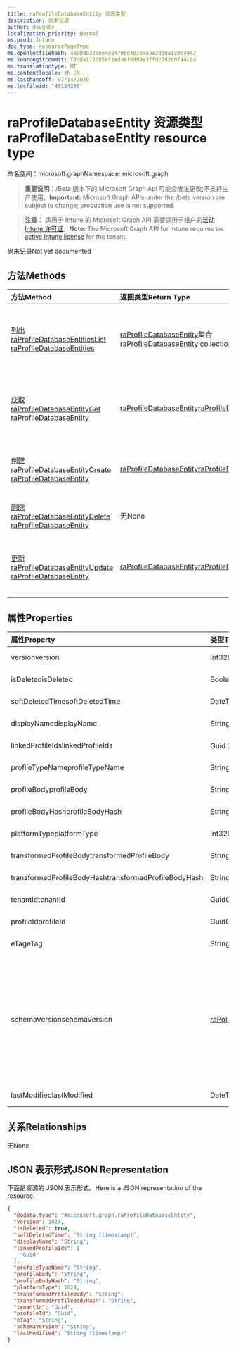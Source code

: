 ```yaml
---
title: raProfileDatabaseEntity 资源类型
description: 尚未记录
author: dougeby
localization_priority: Normal
ms.prod: Intune
doc_type: resourcePageType
ms.openlocfilehash: 4a90d03258e4e84706d4828aaae2d10a1c064942
ms.sourcegitcommit: f3dda172d95ef1eda8f6dd9e3ffdc7d3c0744c0a
ms.translationtype: MT
ms.contentlocale: zh-CN
ms.lasthandoff: 07/14/2020
ms.locfileid: "45124260"
---
```

# <a name="raprofiledatabaseentity-resource-type"></a><span data-ttu-id="a5a6b-103">raProfileDatabaseEntity 资源类型</span><span class="sxs-lookup"><span data-stu-id="a5a6b-103">raProfileDatabaseEntity resource type</span></span>

<span data-ttu-id="a5a6b-104">命名空间：microsoft.graph</span><span class="sxs-lookup"><span data-stu-id="a5a6b-104">Namespace: microsoft.graph</span></span>

> <span data-ttu-id="a5a6b-105">**重要说明：**/Beta 版本下的 Microsoft Graph Api 可能会发生更改;不支持生产使用。</span><span class="sxs-lookup"><span data-stu-id="a5a6b-105">**Important:** Microsoft Graph APIs under the /beta version are subject to change; production use is not supported.</span></span>

> <span data-ttu-id="a5a6b-106">**注意：** 适用于 Intune 的 Microsoft Graph API 需要适用于租户的[活动 Intune 许可证](https://go.microsoft.com/fwlink/?linkid=839381)。</span><span class="sxs-lookup"><span data-stu-id="a5a6b-106">**Note:** The Microsoft Graph API for Intune requires an [active Intune license](https://go.microsoft.com/fwlink/?linkid=839381) for the tenant.</span></span>

<span data-ttu-id="a5a6b-107">尚未记录</span><span class="sxs-lookup"><span data-stu-id="a5a6b-107">Not yet documented</span></span>

## <a name="methods"></a><span data-ttu-id="a5a6b-108">方法</span><span class="sxs-lookup"><span data-stu-id="a5a6b-108">Methods</span></span>
|<span data-ttu-id="a5a6b-109">方法</span><span class="sxs-lookup"><span data-stu-id="a5a6b-109">Method</span></span>|<span data-ttu-id="a5a6b-110">返回类型</span><span class="sxs-lookup"><span data-stu-id="a5a6b-110">Return Type</span></span>|<span data-ttu-id="a5a6b-111">说明</span><span class="sxs-lookup"><span data-stu-id="a5a6b-111">Description</span></span>|
|:---|:---|:---|
|[<span data-ttu-id="a5a6b-112">列出 raProfileDatabaseEntities</span><span class="sxs-lookup"><span data-stu-id="a5a6b-112">List raProfileDatabaseEntities</span></span>](../api/intune-rapolicy-raprofiledatabaseentity-list.md)|<span data-ttu-id="a5a6b-113">[raProfileDatabaseEntity](../resources/intune-rapolicy-raprofiledatabaseentity.md)集合</span><span class="sxs-lookup"><span data-stu-id="a5a6b-113">[raProfileDatabaseEntity](../resources/intune-rapolicy-raprofiledatabaseentity.md) collection</span></span>|<span data-ttu-id="a5a6b-114">列出[raProfileDatabaseEntity](../resources/intune-rapolicy-raprofiledatabaseentity.md)对象的属性和关系。</span><span class="sxs-lookup"><span data-stu-id="a5a6b-114">List properties and relationships of the [raProfileDatabaseEntity](../resources/intune-rapolicy-raprofiledatabaseentity.md) objects.</span></span>|
|[<span data-ttu-id="a5a6b-115">获取 raProfileDatabaseEntity</span><span class="sxs-lookup"><span data-stu-id="a5a6b-115">Get raProfileDatabaseEntity</span></span>](../api/intune-rapolicy-raprofiledatabaseentity-get.md)|[<span data-ttu-id="a5a6b-116">raProfileDatabaseEntity</span><span class="sxs-lookup"><span data-stu-id="a5a6b-116">raProfileDatabaseEntity</span></span>](../resources/intune-rapolicy-raprofiledatabaseentity.md)|<span data-ttu-id="a5a6b-117">读取[raProfileDatabaseEntity](../resources/intune-rapolicy-raprofiledatabaseentity.md)对象的属性和关系。</span><span class="sxs-lookup"><span data-stu-id="a5a6b-117">Read properties and relationships of the [raProfileDatabaseEntity](../resources/intune-rapolicy-raprofiledatabaseentity.md) object.</span></span>|
|[<span data-ttu-id="a5a6b-118">创建 raProfileDatabaseEntity</span><span class="sxs-lookup"><span data-stu-id="a5a6b-118">Create raProfileDatabaseEntity</span></span>](../api/intune-rapolicy-raprofiledatabaseentity-create.md)|[<span data-ttu-id="a5a6b-119">raProfileDatabaseEntity</span><span class="sxs-lookup"><span data-stu-id="a5a6b-119">raProfileDatabaseEntity</span></span>](../resources/intune-rapolicy-raprofiledatabaseentity.md)|<span data-ttu-id="a5a6b-120">创建新的[raProfileDatabaseEntity](../resources/intune-rapolicy-raprofiledatabaseentity.md)对象。</span><span class="sxs-lookup"><span data-stu-id="a5a6b-120">Create a new [raProfileDatabaseEntity](../resources/intune-rapolicy-raprofiledatabaseentity.md) object.</span></span>|
|[<span data-ttu-id="a5a6b-121">删除 raProfileDatabaseEntity</span><span class="sxs-lookup"><span data-stu-id="a5a6b-121">Delete raProfileDatabaseEntity</span></span>](../api/intune-rapolicy-raprofiledatabaseentity-delete.md)|<span data-ttu-id="a5a6b-122">无</span><span class="sxs-lookup"><span data-stu-id="a5a6b-122">None</span></span>|<span data-ttu-id="a5a6b-123">删除[raProfileDatabaseEntity](../resources/intune-rapolicy-raprofiledatabaseentity.md)。</span><span class="sxs-lookup"><span data-stu-id="a5a6b-123">Deletes a [raProfileDatabaseEntity](../resources/intune-rapolicy-raprofiledatabaseentity.md).</span></span>|
|[<span data-ttu-id="a5a6b-124">更新 raProfileDatabaseEntity</span><span class="sxs-lookup"><span data-stu-id="a5a6b-124">Update raProfileDatabaseEntity</span></span>](../api/intune-rapolicy-raprofiledatabaseentity-update.md)|[<span data-ttu-id="a5a6b-125">raProfileDatabaseEntity</span><span class="sxs-lookup"><span data-stu-id="a5a6b-125">raProfileDatabaseEntity</span></span>](../resources/intune-rapolicy-raprofiledatabaseentity.md)|<span data-ttu-id="a5a6b-126">更新[raProfileDatabaseEntity](../resources/intune-rapolicy-raprofiledatabaseentity.md)对象的属性。</span><span class="sxs-lookup"><span data-stu-id="a5a6b-126">Update the properties of a [raProfileDatabaseEntity](../resources/intune-rapolicy-raprofiledatabaseentity.md) object.</span></span>|

## <a name="properties"></a><span data-ttu-id="a5a6b-127">属性</span><span class="sxs-lookup"><span data-stu-id="a5a6b-127">Properties</span></span>
|<span data-ttu-id="a5a6b-128">属性</span><span class="sxs-lookup"><span data-stu-id="a5a6b-128">Property</span></span>|<span data-ttu-id="a5a6b-129">类型</span><span class="sxs-lookup"><span data-stu-id="a5a6b-129">Type</span></span>|<span data-ttu-id="a5a6b-130">说明</span><span class="sxs-lookup"><span data-stu-id="a5a6b-130">Description</span></span>|
|:---|:---|:---|
|<span data-ttu-id="a5a6b-131">version</span><span class="sxs-lookup"><span data-stu-id="a5a6b-131">version</span></span>|<span data-ttu-id="a5a6b-132">Int32</span><span class="sxs-lookup"><span data-stu-id="a5a6b-132">Int32</span></span>|<span data-ttu-id="a5a6b-133">尚未记录</span><span class="sxs-lookup"><span data-stu-id="a5a6b-133">Not yet documented</span></span>|
|<span data-ttu-id="a5a6b-134">isDeleted</span><span class="sxs-lookup"><span data-stu-id="a5a6b-134">isDeleted</span></span>|<span data-ttu-id="a5a6b-135">Boolean</span><span class="sxs-lookup"><span data-stu-id="a5a6b-135">Boolean</span></span>|<span data-ttu-id="a5a6b-136">尚未记录</span><span class="sxs-lookup"><span data-stu-id="a5a6b-136">Not yet documented</span></span>|
|<span data-ttu-id="a5a6b-137">softDeletedTime</span><span class="sxs-lookup"><span data-stu-id="a5a6b-137">softDeletedTime</span></span>|<span data-ttu-id="a5a6b-138">DateTimeOffset</span><span class="sxs-lookup"><span data-stu-id="a5a6b-138">DateTimeOffset</span></span>|<span data-ttu-id="a5a6b-139">尚未记录</span><span class="sxs-lookup"><span data-stu-id="a5a6b-139">Not yet documented</span></span>|
|<span data-ttu-id="a5a6b-140">displayName</span><span class="sxs-lookup"><span data-stu-id="a5a6b-140">displayName</span></span>|<span data-ttu-id="a5a6b-141">String</span><span class="sxs-lookup"><span data-stu-id="a5a6b-141">String</span></span>|<span data-ttu-id="a5a6b-142">尚未记录</span><span class="sxs-lookup"><span data-stu-id="a5a6b-142">Not yet documented</span></span>|
|<span data-ttu-id="a5a6b-143">linkedProfileIds</span><span class="sxs-lookup"><span data-stu-id="a5a6b-143">linkedProfileIds</span></span>|<span data-ttu-id="a5a6b-144">Guid 集合</span><span class="sxs-lookup"><span data-stu-id="a5a6b-144">Guid collection</span></span>|<span data-ttu-id="a5a6b-145">尚未记录</span><span class="sxs-lookup"><span data-stu-id="a5a6b-145">Not yet documented</span></span>|
|<span data-ttu-id="a5a6b-146">profileTypeName</span><span class="sxs-lookup"><span data-stu-id="a5a6b-146">profileTypeName</span></span>|<span data-ttu-id="a5a6b-147">String</span><span class="sxs-lookup"><span data-stu-id="a5a6b-147">String</span></span>|<span data-ttu-id="a5a6b-148">尚未记录</span><span class="sxs-lookup"><span data-stu-id="a5a6b-148">Not yet documented</span></span>|
|<span data-ttu-id="a5a6b-149">profileBody</span><span class="sxs-lookup"><span data-stu-id="a5a6b-149">profileBody</span></span>|<span data-ttu-id="a5a6b-150">String</span><span class="sxs-lookup"><span data-stu-id="a5a6b-150">String</span></span>|<span data-ttu-id="a5a6b-151">尚未记录</span><span class="sxs-lookup"><span data-stu-id="a5a6b-151">Not yet documented</span></span>|
|<span data-ttu-id="a5a6b-152">profileBodyHash</span><span class="sxs-lookup"><span data-stu-id="a5a6b-152">profileBodyHash</span></span>|<span data-ttu-id="a5a6b-153">String</span><span class="sxs-lookup"><span data-stu-id="a5a6b-153">String</span></span>|<span data-ttu-id="a5a6b-154">尚未记录</span><span class="sxs-lookup"><span data-stu-id="a5a6b-154">Not yet documented</span></span>|
|<span data-ttu-id="a5a6b-155">platformType</span><span class="sxs-lookup"><span data-stu-id="a5a6b-155">platformType</span></span>|<span data-ttu-id="a5a6b-156">Int32</span><span class="sxs-lookup"><span data-stu-id="a5a6b-156">Int32</span></span>|<span data-ttu-id="a5a6b-157">尚未记录</span><span class="sxs-lookup"><span data-stu-id="a5a6b-157">Not yet documented</span></span>|
|<span data-ttu-id="a5a6b-158">transformedProfileBody</span><span class="sxs-lookup"><span data-stu-id="a5a6b-158">transformedProfileBody</span></span>|<span data-ttu-id="a5a6b-159">String</span><span class="sxs-lookup"><span data-stu-id="a5a6b-159">String</span></span>|<span data-ttu-id="a5a6b-160">尚未记录</span><span class="sxs-lookup"><span data-stu-id="a5a6b-160">Not yet documented</span></span>|
|<span data-ttu-id="a5a6b-161">transformedProfileBodyHash</span><span class="sxs-lookup"><span data-stu-id="a5a6b-161">transformedProfileBodyHash</span></span>|<span data-ttu-id="a5a6b-162">String</span><span class="sxs-lookup"><span data-stu-id="a5a6b-162">String</span></span>|<span data-ttu-id="a5a6b-163">尚未记录</span><span class="sxs-lookup"><span data-stu-id="a5a6b-163">Not yet documented</span></span>|
|<span data-ttu-id="a5a6b-164">tenantId</span><span class="sxs-lookup"><span data-stu-id="a5a6b-164">tenantId</span></span>|<span data-ttu-id="a5a6b-165">Guid</span><span class="sxs-lookup"><span data-stu-id="a5a6b-165">Guid</span></span>|<span data-ttu-id="a5a6b-166">尚未记录</span><span class="sxs-lookup"><span data-stu-id="a5a6b-166">Not yet documented</span></span>|
|<span data-ttu-id="a5a6b-167">profileId</span><span class="sxs-lookup"><span data-stu-id="a5a6b-167">profileId</span></span>|<span data-ttu-id="a5a6b-168">Guid</span><span class="sxs-lookup"><span data-stu-id="a5a6b-168">Guid</span></span>|<span data-ttu-id="a5a6b-169">尚未记录</span><span class="sxs-lookup"><span data-stu-id="a5a6b-169">Not yet documented</span></span>|
|<span data-ttu-id="a5a6b-170">eTag</span><span class="sxs-lookup"><span data-stu-id="a5a6b-170">eTag</span></span>|<span data-ttu-id="a5a6b-171">String</span><span class="sxs-lookup"><span data-stu-id="a5a6b-171">String</span></span>|<span data-ttu-id="a5a6b-172">尚未记录</span><span class="sxs-lookup"><span data-stu-id="a5a6b-172">Not yet documented</span></span>|
|<span data-ttu-id="a5a6b-173">schemaVersion</span><span class="sxs-lookup"><span data-stu-id="a5a6b-173">schemaVersion</span></span>|[<span data-ttu-id="a5a6b-174">raPolicyServiceVersions</span><span class="sxs-lookup"><span data-stu-id="a5a6b-174">raPolicyServiceVersions</span></span>](../resources/intune-rapolicy-rapolicyserviceversions.md)|<span data-ttu-id="a5a6b-175">尚未记录。</span><span class="sxs-lookup"><span data-stu-id="a5a6b-175">Not yet documented.</span></span> <span data-ttu-id="a5a6b-176">可取值为：`initial`、`betaStart`、`experimentStart`、`mmpcStart`、`iosStart`。</span><span class="sxs-lookup"><span data-stu-id="a5a6b-176">Possible values are: `initial`, `betaStart`, `experimentStart`, `mmpcStart`, `iosStart`.</span></span>|
|<span data-ttu-id="a5a6b-177">lastModified</span><span class="sxs-lookup"><span data-stu-id="a5a6b-177">lastModified</span></span>|<span data-ttu-id="a5a6b-178">DateTimeOffset</span><span class="sxs-lookup"><span data-stu-id="a5a6b-178">DateTimeOffset</span></span>|<span data-ttu-id="a5a6b-179">尚未记录</span><span class="sxs-lookup"><span data-stu-id="a5a6b-179">Not yet documented</span></span>|

## <a name="relationships"></a><span data-ttu-id="a5a6b-180">关系</span><span class="sxs-lookup"><span data-stu-id="a5a6b-180">Relationships</span></span>
<span data-ttu-id="a5a6b-181">无</span><span class="sxs-lookup"><span data-stu-id="a5a6b-181">None</span></span>

## <a name="json-representation"></a><span data-ttu-id="a5a6b-182">JSON 表示形式</span><span class="sxs-lookup"><span data-stu-id="a5a6b-182">JSON Representation</span></span>
<span data-ttu-id="a5a6b-183">下面是资源的 JSON 表示形式。</span><span class="sxs-lookup"><span data-stu-id="a5a6b-183">Here is a JSON representation of the resource.</span></span>
<!-- {
  "blockType": "resource",
  "keyProperty": "id",
  "@odata.type": "microsoft.graph.raProfileDatabaseEntity"
}
-->
``` json
{
  "@odata.type": "#microsoft.graph.raProfileDatabaseEntity",
  "version": 1024,
  "isDeleted": true,
  "softDeletedTime": "String (timestamp)",
  "displayName": "String",
  "linkedProfileIds": [
    "Guid"
  ],
  "profileTypeName": "String",
  "profileBody": "String",
  "profileBodyHash": "String",
  "platformType": 1024,
  "transformedProfileBody": "String",
  "transformedProfileBodyHash": "String",
  "tenantId": "Guid",
  "profileId": "Guid",
  "eTag": "String",
  "schemaVersion": "String",
  "lastModified": "String (timestamp)"
}
```



